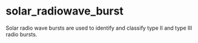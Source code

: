 # solar_radiowave_burst
Solar radio wave bursts are used to identify and classify type II and type III radio bursts.
